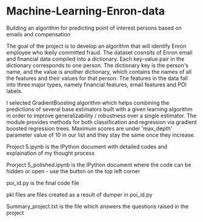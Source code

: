 # Machine-Learning-Enron-data
Building an algorithm for predicting point of interest persons based on emails and compensation

The goal of the project is to develop an algorithm that will identify Enron employee who lkeily committed fraud. The dataset cosnsits of Enron email and financial data compiled into a dictionary.  Each key-value pair in the dictionary corresponds to one person. The dictionary key is the person's name, and the value is another dictionary, which contains the names of all the features and their values for that person. The features in the data fall into three major types, namely financial features, email features and POI labels. 

I selected GradientBoosting algorithm which helps combining the predictions of several base estimators built with a given learning algorithm in order to improve generalizability / robustness over a single estimator. The module provides methods for both classification and regression via gradient boosted regression trees. Maximum scores are under 'max_depth' parameter value of 10 in our list and they stay the same once they increase.

Project 5.ipynb is the IPython document with detailed codes and explaination of my thought process

Prorject 5_polished.ipynb is the IPython document where the code can be hidden or open - use the button on the top left corner

poi_id.py is the final code file

pkl files are files created as a result of dumper in poi_id.py

Summary_project.txt is the file which answers the questions raised in the project


